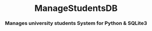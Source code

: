 <h1 align="center">ManageStudentsDB</h1>
<h3 align="center">Manages university students System for Python & SQLite3</h3>

